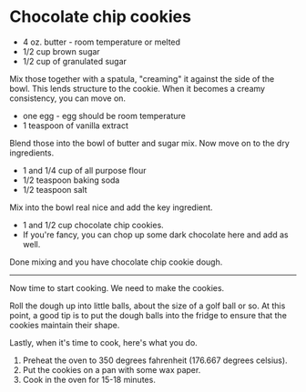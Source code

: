 # Chocolate chip cookies

* 4 oz. butter - room temperature or melted
* 1/2 cup brown sugar
* 1/2 cup of granulated sugar

Mix those together with a spatula, "creaming" it against the side of the bowl. This lends structure to the cookie. When it becomes a creamy consistency, you can move on.

* one egg - egg should be room temperature
* 1 teaspoon of vanilla extract

Blend those into the bowl of butter and sugar mix.
Now move on to the dry ingredients.

* 1 and 1/4 cup of all purpose flour
* 1/2 teaspoon baking soda
* 1/2 teaspoon salt
  
Mix into the bowl real nice and add the key ingredient.

* 1 and 1/2 cup chocolate chip cookies.
* If you're fancy, you can chop up some dark chocolate here and add as well.

Done mixing and you have chocolate chip cookie dough.

---

Now time to start cooking. We need to make the cookies.

Roll the dough up into little balls, about the size of a golf ball or so. At this point, a good tip is to put the dough balls into the fridge to ensure that the cookies maintain their shape.

Lastly, when it's time to cook, here's what you do.

1. Preheat the oven to 350 degrees fahrenheit (176.667 degrees celsius).
2. Put the cookies on a pan with some wax paper.
3. Cook in the oven for 15-18 minutes.
